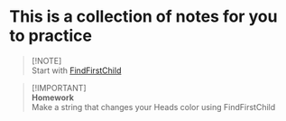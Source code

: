 # This is a collection of notes for you to practice <br />
 > [!NOTE]\
 > Start with
 > [FindFirstChild](https://github.com/Shimjapi/Notes/blob/main/FindFirstChild/All.lua)

 > [!IMPORTANT]\
 > **Homework** <br />
 > Make a string that changes your Heads color using FindFirstChild
